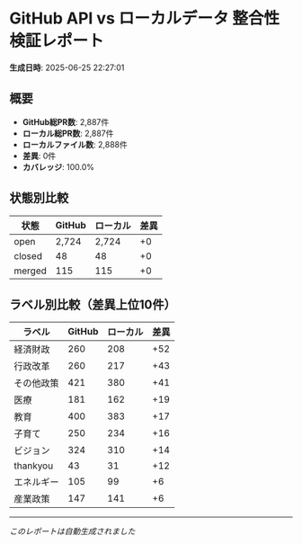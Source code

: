 # GitHub API vs ローカルデータ 整合性検証レポート

**生成日時**: 2025-06-25 22:27:01

## 概要

- **GitHub総PR数**: 2,887件
- **ローカル総PR数**: 2,887件
- **ローカルファイル数**: 2,888件
- **差異**: 0件
- **カバレッジ**: 100.0%

## 状態別比較

| 状態 | GitHub | ローカル | 差異 |
|------|--------|----------|------|
| open | 2,724 | 2,724 | +0 |
| closed | 48 | 48 | +0 |
| merged | 115 | 115 | +0 |

## ラベル別比較（差異上位10件）

| ラベル | GitHub | ローカル | 差異 |
|--------|--------|----------|------|
| 経済財政 | 260 | 208 | +52 |
| 行政改革 | 260 | 217 | +43 |
| その他政策 | 421 | 380 | +41 |
| 医療 | 181 | 162 | +19 |
| 教育 | 400 | 383 | +17 |
| 子育て | 250 | 234 | +16 |
| ビジョン | 324 | 310 | +14 |
| thankyou | 43 | 31 | +12 |
| エネルギー | 105 | 99 | +6 |
| 産業政策 | 147 | 141 | +6 |

---
*このレポートは自動生成されました*
